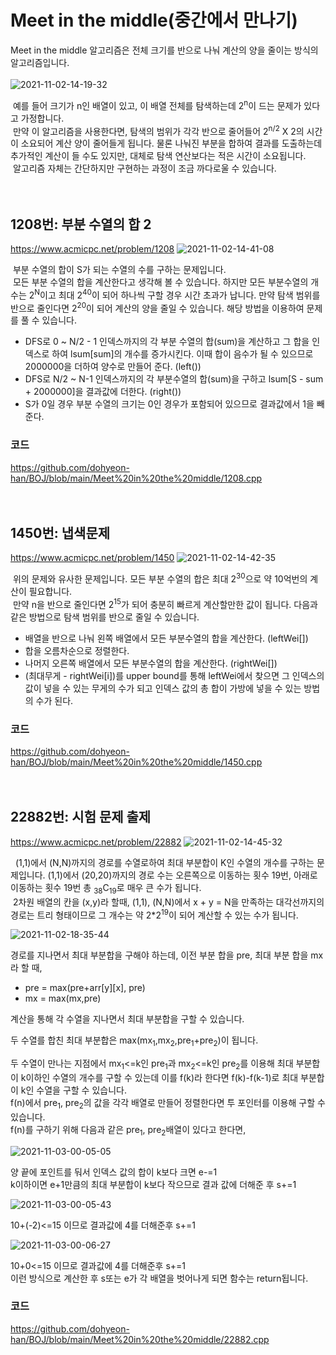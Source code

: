 # Meet in the middle(중간에서 만나기)

Meet in the middle 알고리즘은 전체 크기를 반으로 나눠 계산의 양을 줄이는 방식의 알고리즘입니다.<br><br>
![2021-11-02-14-19-32](https://user-images.githubusercontent.com/63232876/139878741-5d18e9a0-eb85-414d-af56-979b68a489b7.png)

&nbsp;예를 들어 크기가 n인 배열이 있고,
이 배열 전체를 탐색하는데 2<sup>n</sup>이 드는 문제가 있다고 가정합니다.<br>
&nbsp;만약 이 알고리즘을 사용한다면, 탐색의 범위가 각각 반으로 줄어들어 2<sup>n/2</sup> X 2의 시간이 소요되어 계산 양이 줄어들게 됩니다. 물론 나눠진 부분을 합하여 결과를 도출하는데 추가적인 계산이 들 수도 있지만, 대체로 탐색 연산보다는 적은 시간이 소요됩니다.<br> 
&nbsp;알고리즘 자체는 간단하지만 구현하는 과정이 조금 까다로울 수 있습니다.
<br><br><br>

## 1208번: 부분 수열의 합 2
https://www.acmicpc.net/problem/1208
![2021-11-02-14-41-08](https://user-images.githubusercontent.com/63232876/139878783-15c400b4-347c-48bb-80f3-058426136754.png)

&nbsp;부분 수열의 합이 S가 되는 수열의 수를 구하는 문제입니다. <br>
&nbsp;모든 부분 수열의 합을 계산한다고 생각해 볼 수 있습니다. 하지만 모든 부분수열의 개수는 2<sup>N</sup>이고 최대 2<sup>40</sup>이 되어 하나씩 구할 경우 시간 초과가 납니다. 만약 탐색 범위를 반으로 줄인다면 2<sup>20</sup>이 되어 계산의 양을 줄일 수 있습니다. 해당 방법을 이용하여 문제를 풀 수 있습니다.<br>

* DFS로 0 ~ N/2 - 1 인덱스까지의 각 부분 수열의 합(sum)을 계산하고 그 합을 인덱스로 하여 lsum[sum]의 개수를 증가시킨다. 이때 합이 음수가 될 수 있으므로 2000000을 더하여 양수로 만들어 준다. (left())
* DFS로 N/2 ~ N-1 인덱스까지의 각 부분수열의 합(sum)을 구하고 lsum[S - sum + 2000000]을 결과값에 더한다. (right())
* S가 0일 경우 부분 수열의 크기는 0인 경우가 포함되어 있으므로 결과값에서 1을 빼준다.

### 코드
https://github.com/dohyeon-han/BOJ/blob/main/Meet%20in%20the%20middle/1208.cpp
<br><br><br>

## 1450번: 냅색문제
https://www.acmicpc.net/problem/1450
![2021-11-02-14-42-35](https://user-images.githubusercontent.com/63232876/139878814-899f90a7-9e8c-45c4-8d57-d73bfd094f62.png)

&nbsp;위의 문제와 유사한 문제입니다. 모든 부분 수열의 합은 최대 2<sup>30</sup>으로 약 10억번의 계산이 필요합니다.<br> &nbsp;만약 n을 반으로 줄인다면 2<sup>15</sup>가 되어 충분히 빠르게 계산할만한 값이 됩니다. 다음과 같은 방법으로 탐색 범위를 반으로 줄일 수 있습니다.<br>

* 배열을 반으로 나눠 왼쪽 배열에서 모든 부분수열의 합을 계산한다. (leftWei[])
* 합을 오름차순으로 정렬한다.
* 나머지 오른쪽 배열에서 모든 부분수열의 합을 계산한다. (rightWei[])
* (최대무게 - rightWei[i])를 upper bound를 통해 leftWei에서 찾으면 그 인덱스의 값이 넣을 수 있는 무게의 수가 되고 인덱스 값의 총 합이 가방에 넣을 수 있는 방법의 수가 된다.


### 코드
https://github.com/dohyeon-han/BOJ/blob/main/Meet%20in%20the%20middle/1450.cpp
<br><br><br>

## 22882번: 시험 문제 출제
https://www.acmicpc.net/problem/22882
![2021-11-02-14-45-32](https://user-images.githubusercontent.com/63232876/139878837-ac075d76-c1b4-412d-9eb1-6baafc1fed94.png)

&nbsp; (1,1)에서 (N,N)까지의 경로를 수열로하여 최대 부분합이 K인 수열의 개수를 구하는 문제입니다.
(1,1)에서 (20,20)까지의 경로 수는 오른쪽으로 이동하는 횟수 19번, 아래로 이동하는 횟수 19번 총 <sub>38</sub>C<sub>19</sub>로 매우 큰 수가 됩니다.<br>
&nbsp;2차원 배열의 칸을 (x,y)라 할때, (1,1), (N,N)에서 x + y = N을 만족하는 대각선까지의 경로는 트리 형태이므로 그 개수는 약 2*2<sup>19</sup>이 되어 계산할 수 있는 수가 됩니다.

![2021-11-02-18-35-44](https://user-images.githubusercontent.com/63232876/139878867-4818cc9f-8863-4835-8352-2a1b2810383b.png)

경로를 지나면서 최대 부분합을 구해야 하는데, 이전 부분 합을 pre, 최대 부분 합을 mx라 할 때,<br>
* pre = max(pre+arr[y][x], pre)<br>
* mx = max(mx,pre)<br>

계산을 통해 각 수열을 지나면서 최대 부분합을 구할 수 있습니다.<br>

두 수열를 합친 최대 부분합은 max(mx<sub>1</sub>,mx<sub>2</sub>,pre<sub>1</sub>+pre<sub>2</sub>)이 됩니다.

두 수열이 만나는 지점에서 mx<sub>1</sub><=k인 pre<sub>1</sub>과 mx<sub>2</sub><=k인 pre<sub>2</sub>를 이용해
최대 부분합이 k이하인 수열의 개수를 구할 수 있는데 이를 f(k)라 한다면
f(k)-f(k-1)로 최대 부분합이 k인 수열을 구할 수 있습니다.<br>
f(n)에서 pre<sub>1</sub>, pre<sub>2</sub>의 값을 각각 배열로 만들어 정렬한다면 투 포인터를 이용해 구할 수 있습니다.<br>
f(n)를 구하기 위해 다음과 같은 pre<sub>1</sub>, pre<sub>2</sub>배열이 있다고 한다면,

![2021-11-03-00-05-05](https://user-images.githubusercontent.com/63232876/139878919-b113cd5a-be73-4237-84c6-790b8eb0521a.png)

양 끝에 포인트를 둬서 인덱스 값의 합이 k보다 크면 e-=1<br>
k이하이면 e+1만큼의 최대 부분합이 k보다 작으므로 결과 값에 더해준 후 s+=1

![2021-11-03-00-05-43](https://user-images.githubusercontent.com/63232876/139878949-7312b095-d3e6-43c3-9a41-d4ee9e719af9.png)

10+(-2)<=15 이므로 결과값에 4를 더해준후 s+=1

![2021-11-03-00-06-27](https://user-images.githubusercontent.com/63232876/139878999-627d77e4-d33d-44e0-b795-ecec6a39581e.png)

10+0<=15 이므로 결과값에 4를 더해준후 s+=1<br>
이런 방식으로 계산한 후 s또는 e가 각 배열을 벗어나게 되면 함수는 return됩니다.

### 코드
https://github.com/dohyeon-han/BOJ/blob/main/Meet%20in%20the%20middle/22882.cpp
